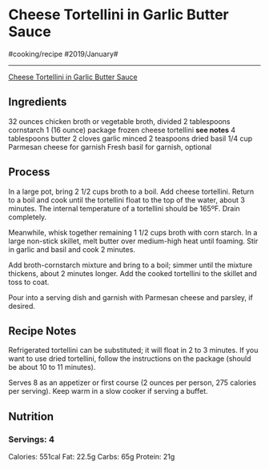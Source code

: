 # Cheese Tortellini in Garlic Butter Sauce
#cooking/recipe #2019/January#
- - - -
[Cheese Tortellini in Garlic Butter Sauce](https://www.culinaryhill.com/cheese-tortellini-in-garlic-basil-sauce/)

## Ingredients
32 ounces chicken broth or vegetable broth, divided
2 tablespoons cornstarch
1 (16 ounce) package frozen cheese tortellini 
	**see notes**
4 tablespoons butter
2 cloves garlic minced
2 teaspoons dried basil
1/4 cup Parmesan cheese for garnish
Fresh basil for garnish, optional

## Process
In a large pot, bring 2 1/2 cups broth to a boil. Add cheese tortellini. Return to a boil and cook until the tortellini float to the top of the water, about 3 minutes. The internal temperature of a tortellini should be 165ºF. Drain completely.

Meanwhile, whisk together remaining 1 1/2 cups broth with corn starch. In a large non-stick skillet, melt butter over medium-high heat until foaming. Stir in garlic and basil and cook 2 minutes.

Add broth-cornstarch mixture and bring to a boil; simmer until the mixture thickens, about 2 minutes longer. Add the cooked tortellini to the skillet and toss to coat.

Pour into a serving dish and garnish with Parmesan cheese and parsley, if desired.

## Recipe Notes
Refrigerated tortellini can be substituted; it will float in 2 to 3 minutes. If you want to use dried tortellini, follow the instructions on the package (should be about 10 to 11 minutes).

Serves 8 as an appetizer or first course (2 ounces per person, 275 calories per serving). Keep warm in a slow cooker if serving a buffet.

## Nutrition
### Servings: 4
Calories: 551cal
Fat: 22.5g
Carbs: 65g
Protein: 21g
